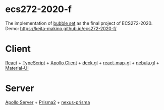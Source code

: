# ecs272-2020-f

The implementation of [bubble set](http://vialab.science.uoit.ca/portfolio/bubblesets) as the final project of ECS272-2020.  
Demo: https://keita-makino.github.io/ecs272-2020-f/

# Client

[React](https://github.com/facebook/react/) + [TypeScript](https://github.com/microsoft/TypeScript) + 
[Apollo Client](https://github.com/apollographql/apollo-client) + 
[deck.gl](https://github.com/uber/deck.gl) + [react-map-gl](https://github.com/uber/react-map-gl) + [nebula.gl](https://nebula.gl/) + [Material-UI](https://github.com/mui-org/material-ui)

# Server

[Apollo Server](https://github.com/apollographql/apollo-server) + [Prisma2](https://github.com/prisma/prisma2) + [nexus-prisma](https://github.com/graphql-nexus/nexus-prisma)
